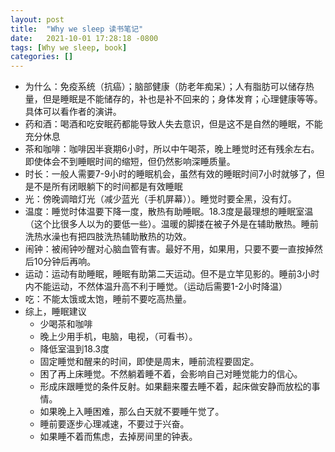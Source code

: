 ```yaml
---
layout: post
title:  "Why we sleep 读书笔记"
date:   2021-10-01 17:28:18 -0800
tags: [Why we sleep, book]
categories: []
---
```


- 为什么：免疫系统（抗癌）；脑部健康（防老年痴呆）；人有脂肪可以储存热量，但是睡眠是不能储存的，补也是补不回来的；身体发育；心理健康等等。具体可以看作者的演讲。
- 药和酒：喝酒和吃安眠药都能导致人失去意识，但是这不是自然的睡眠，不能充分休息
- 茶和咖啡：咖啡因半衰期6小时，所以中午喝茶，晚上睡觉时还有残余左右。即使体会不到睡眠时间的缩短，但仍然影响深睡质量。
- 时长：一般人需要7-9小时的睡眠机会，虽然有效的睡眠时间7小时就够了，但是不是所有闭眼躺下的时间都是有效睡眠
- 光：傍晚调暗灯光（减少蓝光（手机屏幕））。睡觉时要全黑，没有灯。
- 温度：睡觉时体温要下降一度，散热有助睡眠。18.3度是最理想的睡眠室温（这个比很多人以为的要低一些）。温暖的脚搂在被子外是在辅助散热。睡前洗热水澡也有把四肢洗热辅助散热的功效。
- 闹钟：被闹钟吵醒对心脑血管有害。最好不用，如果用，只要不要一直按掉然后10分钟后再响。
- 运动：运动有助睡眠，睡眠有助第二天运动。但不是立竿见影的。睡前3小时内不能运动，不然体温升高不利于睡觉。（运动后需要1-2小时降温）
- 吃：不能太饿或太饱，睡前不要吃高热量。
- 综上，睡眠建议
  - 少喝茶和咖啡
  - 晚上少用手机，电脑，电视，（可看书）。
  - 降低室温到18.3度
  - 固定睡觉和醒来的时间，即使是周末，睡前流程要固定。
  - 困了再上床睡觉。不然躺着睡不着，会影响自己对睡觉能力的信心。
  - 形成床跟睡觉的条件反射。如果翻来覆去睡不着，起床做安静而放松的事情。
  - 如果晚上入睡困难，那么白天就不要睡午觉了。
  - 睡前要逐步心理减速，不要过于兴奋。
  - 如果睡不着而焦虑，去掉房间里的钟表。
